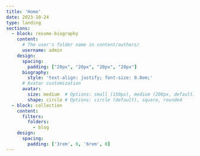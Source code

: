 ```yaml
---
title: 'Home'
date: 2023-10-24
type: landing
sections:
  - block: resume-biography
    content:
      # The user's folder name in content/authors/
      username: admin
    design:
      spacing:
        padding: ["20px", "20px", "20px", "20px"]
      biography:
        style: 'text-align: justify; font-size: 0.8em;'
      # Avatar customization
      avatar:
        size: medium  # Options: small (150px), medium (200px, default), large (320px), xl (400px), xxl (500px)
        shape: circle # Options: circle (default), square, rounded
  - block: collection
    content:
      filters:
        folders:
          - blog
    design:
      spacing:
        padding: ['3rem', 0, '6rem', 0]
---
```

